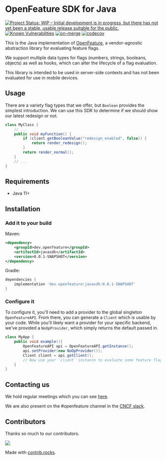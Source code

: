 # OpenFeature SDK for Java

[![Project Status: WIP – Initial development is in progress, but there has not yet been a stable, usable release suitable for the public.](https://www.repostatus.org/badges/latest/wip.svg)](https://www.repostatus.org/#wip)
[![Known Vulnerabilities](https://snyk.io/test/github/open-feature/java-sdk/badge.svg)](https://snyk.io/test/github/open-feature/java-sdk)
[![on-merge](https://github.com/open-feature/java-sdk/actions/workflows/merge.yml/badge.svg)](https://github.com/open-feature/java-sdk/actions/workflows/merge.yml)
[![codecov](https://codecov.io/gh/open-feature/java-sdk/branch/main/graph/badge.svg?token=XMS9L7PBY1)](https://codecov.io/gh/open-feature/java-sdk)


This is the Java implementation of [OpenFeature](https://openfeature.dev), a vendor-agnostic abstraction library for evaluating feature flags.

We support multiple data types for flags (numbers, strings, booleans, objects) as well as  hooks, which can alter the lifecycle of a flag evaluation.

This library is intended to be used in server-side contexts and has not been evaluated for use in mobile devices.

## Usage

There are a variety flag types that we offer, but `Boolean` provides the simplest introduction. We can use this SDK to determine if we should show our latest redesign or not. 

```java
class MyClass {
    // ...
    public void myFunction() {
        if (client.getBooleanValue("redesign_enabled", false)) {
            return render_redesign();
        }
        return render_normal();
    }
    // ...
}
```

## Requirements
- Java 11+

## Installation

### Add it to your build

Maven:
```xml
<dependency>
    <groupId>dev.openfeature</groupId>
    <artifactId>javasdk</artifactId>
    <version>0.0.1-SNAPSHOT</version>
</dependency>
```

Gradle:
```groovy
dependencies {
    implementation 'dev.openfeature:javasdk:0.0.1-SNAPSHOT'
}
```

### Configure it
To configure it, you'll need to add a provider to the global singleton `OpenFeatureAPI`. From there, you can generate a `Client` which is usable by your code. While you'll likely want a provider for your specific backend, we've provided a `NoOpProvider`, which simply returns the default passed in.
```java
class MyApp {
    public void example(){
        OpenFeatureAPI api = OpenFeatureAPI.getInstance();
        api.setProvider(new NoOpProvider());
        Client client = api.getClient();
        // Now use your `client` instance to evaluate some feature flags!
    }
}
```
## Contacting us
We hold regular meetings which you can see [here](https://github.com/open-feature/community/#meetings-and-events).

We are also present on the #openfeature channel in the [CNCF slack](https://slack.cncf.io/).

## Contributors

Thanks so much to our contributors.

<a href="https://github.com/open-feature/java-sdk/graphs/contributors">
  <img src="https://contrib.rocks/image?repo=open-feature/java-sdk" />
</a>

Made with [contrib.rocks](https://contrib.rocks).